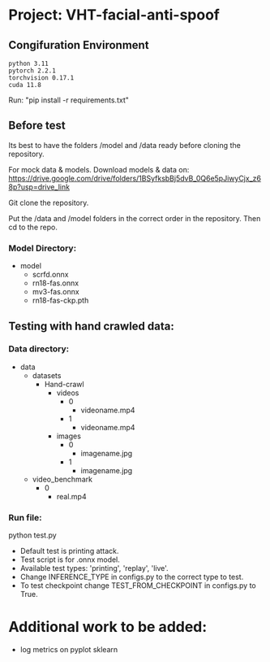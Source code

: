 # Project: VHT-facial-anti-spoof


## Congifuration Environment

    python 3.11
    pytorch 2.2.1
    torchvision 0.17.1
    cuda 11.8

Run: "pip install -r requirements.txt"

## Before test

Its best to have the folders /model and /data ready before cloning the repository.

For mock data & models. Download models & data on: https://drive.google.com/drive/folders/1BSyfksbBj5dvB_0Q6e5pJiwyCjx_z68p?usp=drive_link

Git clone the repository.

Put the /data and /model folders in the correct order in the repository. Then cd to the repo.

### Model Directory:

- model
  - scrfd.onnx
  - rn18-fas.onnx
  - mv3-fas.onnx
  - rn18-fas-ckp.pth

## Testing with hand crawled data:

### Data directory: 
- data
    - datasets
        - Hand-crawl
            - videos
                - 0
                    - videoname.mp4
                - 1
                    - videoname.mp4
            - images
                - 0
                    - imagename.jpg
                - 1                
                    - imagename.jpg
    - video_benchmark
      - 0
        - real.mp4
### Run file:

python test.py

- Default test is printing attack.
- Test script is for .onnx model.
- Available test types: 'printing', 'replay', 'live'.
- Change INFERENCE_TYPE in configs.py to the correct type to test.
- To test checkpoint change TEST_FROM_CHECKPOINT in configs.py to True.

# Additional work to be added:
- log metrics on pyplot sklearn
